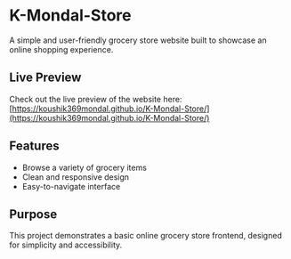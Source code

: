 # K-Mondal-Store

A simple and user-friendly grocery store website built to showcase an online shopping experience.

## Live Preview

Check out the live preview of the website here:  
[https://koushik369mondal.github.io/K-Mondal-Store/](https://koushik369mondal.github.io/K-Mondal-Store/)

## Features
- Browse a variety of grocery items
- Clean and responsive design
- Easy-to-navigate interface

## Purpose
This project demonstrates a basic online grocery store frontend, designed for simplicity and accessibility.
